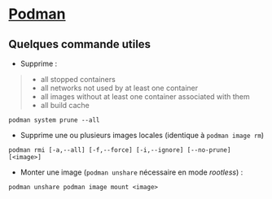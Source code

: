 # [Podman](https://podman.io)
## Quelques commande utiles
- Supprime :
> - all stopped containers
> - all networks not used by at least one container
> - all images without at least one container associated with them
> - all build cache
```shell
podman system prune --all
```
- Supprime une ou plusieurs images locales (identique à `podman image rm`)
```shell
podman rmi [-a,--all] [-f,--force] [-i,--ignore] [--no-prune] [<image>]
```
- Monter une image (`podman unshare` nécessaire en mode _rootless_) :
```shell
podman unshare podman image mount <image>
```
